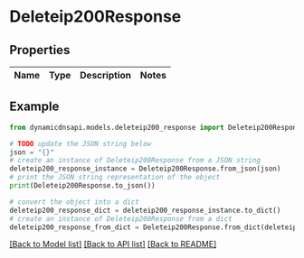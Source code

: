 # Deleteip200Response


## Properties

Name | Type | Description | Notes
------------ | ------------- | ------------- | -------------

## Example

```python
from dynamicdnsapi.models.deleteip200_response import Deleteip200Response

# TODO update the JSON string below
json = "{}"
# create an instance of Deleteip200Response from a JSON string
deleteip200_response_instance = Deleteip200Response.from_json(json)
# print the JSON string representation of the object
print(Deleteip200Response.to_json())

# convert the object into a dict
deleteip200_response_dict = deleteip200_response_instance.to_dict()
# create an instance of Deleteip200Response from a dict
deleteip200_response_from_dict = Deleteip200Response.from_dict(deleteip200_response_dict)
```
[[Back to Model list]](../README.md#documentation-for-models) [[Back to API list]](../README.md#documentation-for-api-endpoints) [[Back to README]](../README.md)


